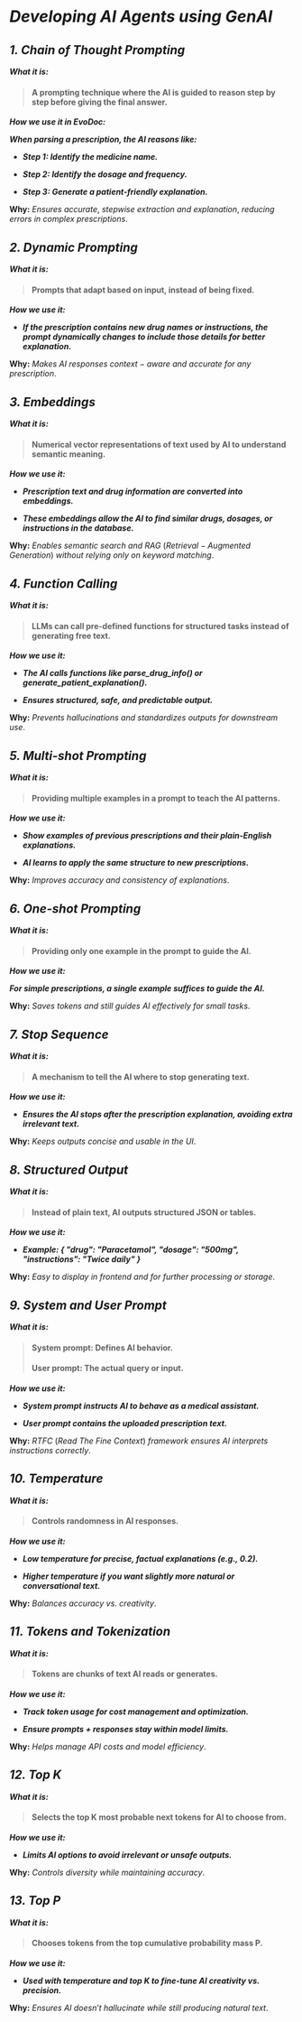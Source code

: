 # ***Developing AI Agents using GenAI***

## ***1. Chain of Thought Prompting***

***What it is:***

>#### A prompting technique where the AI is guided to reason step by step before giving the final answer.

***How we use it in EvoDoc:***

***When parsing a prescription, the AI reasons like:***

- ***Step 1: Identify the medicine name.***

- ***Step 2: Identify the dosage and frequency.***

- ***Step 3: Generate a patient-friendly explanation.***

**Why:** $Ensures$ $accurate,$ $stepwise$ $extraction$ $and$ $explanation,$ $reducing$ $errors$ $in$ $complex$ $prescriptions.$

## ***2. Dynamic Prompting***

***What it is:***

>#### Prompts that adapt based on input, instead of being fixed.

***How we use it:***

- ***If the prescription contains new drug names or instructions, the prompt dynamically changes to include those details for better explanation.***

**Why:** $Makes$ $AI$ $responses$ $context-aware$ $and$ $accurate$ $for$ $any$ $prescription.$

## ***3. Embeddings***

***What it is:***

>#### Numerical vector representations of text used by AI to understand semantic meaning.

***How we use it:***

- ***Prescription text and drug information are converted into embeddings.***

- ***These embeddings allow the AI to find similar drugs, dosages, or instructions in the database.***

**Why:** $Enables$ $semantic$ $search$ $and$ $RAG$ $(Retrieval-Augmented$ $Generation)$ $without$ $relying$ $only$ $on$ 
$keyword$ $matching.$

## ***4. Function Calling***

***What it is:***

>#### LLMs can call pre-defined functions for structured tasks instead of generating free text.

***How we use it:***

- ***The AI calls functions like parse_drug_info() or generate_patient_explanation().***

- ***Ensures structured, safe, and predictable output.***

**Why:** $Prevents$ $hallucinations$ $and$ $standardizes$ $outputs$ $for$ $downstream$ $use.$

## ***5. Multi-shot Prompting***

***What it is:***

>#### Providing multiple examples in a prompt to teach the AI patterns.

***How we use it:***

- ***Show examples of previous prescriptions and their plain-English explanations.***

- ***AI learns to apply the same structure to new prescriptions.***

**Why:** $Improves$ $accuracy$ $and$ $consistency$ $of$ $explanations.$

## ***6. One-shot Prompting***

***What it is:***

>#### Providing only one example in the prompt to guide the AI.

***How we use it:***

***For simple prescriptions, a single example suffices to guide the AI.***

**Why:** $Saves$ $tokens$ $and$ $still$ $guides$ $AI$ $effectively$ $for$ $small$ $tasks.$

## ***7. Stop Sequence***

***What it is:***

>#### A mechanism to tell the AI where to stop generating text.

***How we use it:***

- ***Ensures the AI stops after the prescription explanation, avoiding extra irrelevant text.***

**Why:** $Keeps$ $outputs$ $concise$ $and$ $usable$ $in$ $the$ $UI.$

## ***8. Structured Output***

***What it is:***

>#### Instead of plain text, AI outputs structured JSON or tables.

***How we use it:***

- ***Example: { "drug": "Paracetamol", "dosage": "500mg", "instructions": "Twice daily" }***

**Why:** $Easy$ $to$ $display$ $in$ $frontend$ $and$ $for$ $further$ $processing$ $or$ $storage.$

## ***9. System and User Prompt***

***What it is:***

>#### System prompt: Defines AI behavior.
>#### User prompt: The actual query or input.

***How we use it:***

- ***System prompt instructs AI to behave as a medical assistant.***

- ***User prompt contains the uploaded prescription text.***

**Why:** $RTFC$ $(Read$ $The$ $Fine$ $Context)$ $framework$ $ensures$ $AI$ $interprets$ $instructions$ $correctly.$

## ***10. Temperature***

***What it is:***

>#### Controls randomness in AI responses.

***How we use it:***

- ***Low temperature for precise, factual explanations (e.g., 0.2).***

- ***Higher temperature if you want slightly more natural or conversational text.***

**Why:** $Balances$ $accuracy$ $vs.$ $creativity.$

## ***11. Tokens and Tokenization***

***What it is:***

>#### Tokens are chunks of text AI reads or generates.

***How we use it:***

- ***Track token usage for cost management and optimization.***

- ***Ensure prompts + responses stay within model limits.***

**Why:** $Helps$ $manage$ $API$ $costs$ $and$ $model$ $efficiency.$

## ***12. Top K***

***What it is:***

>#### Selects the top K most probable next tokens for AI to choose from.

***How we use it:***

- ***Limits AI options to avoid irrelevant or unsafe outputs.***

**Why:** $Controls$ $diversity$ $while$ $maintaining$ $accuracy.$

## ***13. Top P***

***What it is:***

>#### Chooses tokens from the top cumulative probability mass P.

***How we use it:***

- ***Used with temperature and top K to fine-tune AI creativity vs. precision.***

**Why:** $Ensures$ $AI$ $doesn’t$ $hallucinate$ $while$ $still$ $producing$ $natural$ $text.$
